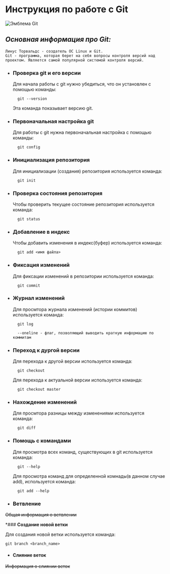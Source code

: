 # **Инструкция по работе с Git**

![Эмблема Git](git.png)

## *Основная информация про Git:*

    Линус Торвальдс - создатель ОС Linux и Git.     
    Git - программа, которая берет на себя вопросы контроля версий над проектом. Является самой популярной системой контроля версий.

* ### **Проверка git и его версии**
    
    Для начала работы с git нужно убедиться, что он установлен с помощью команды:
        
        git --version
    
    Эта команда показывает версию git.

* ### **Первоначальная настройка git**

    Для работы с git нужна первоначальная настройка с помощью команды:

        git config
    
* ### **Инициализация репозитория**

    Для инициализации (создания) репозитория используется команда:

        git init

* ### **Проверка состояния репозитория**

    Чтобы проверить текущее состояние репозитория используется команда:

        git status

* ### **Добавление в индекс**
    
    Чтобы добавить изменения в индекс(буфер) используется команда:

        git add <имя файла>

* ### **Фиксация изменений**

    Для фиксации изменений в репозитории используется команда:

        git commit

* ### **Журнал изменений**
    
    Для просмтора журнала изменений (истории коммитов) используется команда:

        git log

        --oneline - флаг, позволяющий выводить краткую информацию по коммитам

* ### **Переход к дургой версии**

    Для перехода к другой версии используется команда:

        git checkout

    Для перехода к актуальной версии используется команда:

        git checkout master

* ### **Нахождение изменений**

    Для просмтора разницы между изменениями используется команда:

        git diff

* ### **Помощь с командами**

    Для просмотра всех команд, существующих в git используется команда:

        git --help

    Для просмотра команд для определенной комнады(в данном случае add), используется команда: 

        git add --help    

* ### **Ветвление**

~~Общая информация о ветвлении~~

*### **Создание новой ветки**

Для создания новой ветки используется команда:

    git branch <branch_name>

* #### **Слияние веток**

~~Информация о слиянии веток~~